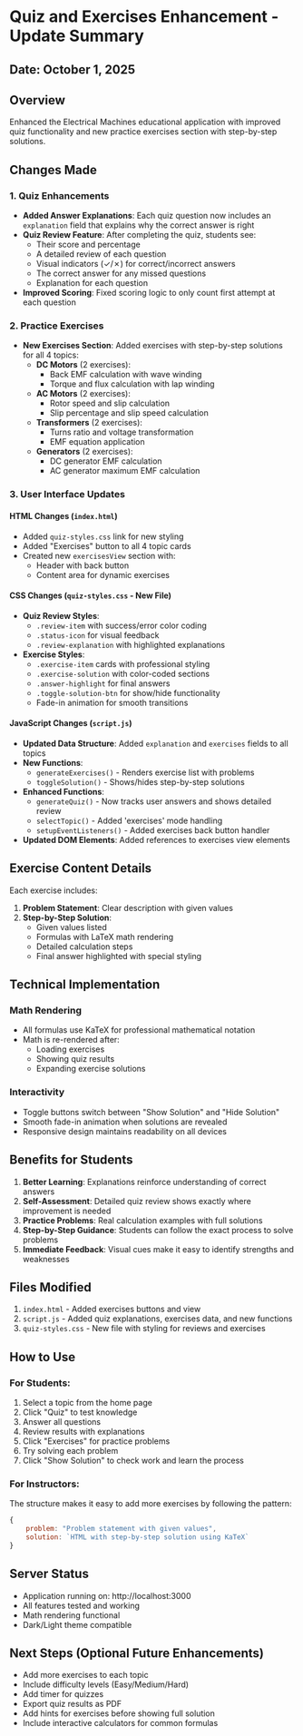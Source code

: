 # Quiz and Exercises Enhancement - Update Summary

## Date: October 1, 2025

## Overview
Enhanced the Electrical Machines educational application with improved quiz functionality and new practice exercises section with step-by-step solutions.

## Changes Made

### 1. Quiz Enhancements
- **Added Answer Explanations**: Each quiz question now includes an `explanation` field that explains why the correct answer is right
- **Quiz Review Feature**: After completing the quiz, students see:
  - Their score and percentage
  - A detailed review of each question
  - Visual indicators (✓/✗) for correct/incorrect answers
  - The correct answer for any missed questions
  - Explanation for each question
- **Improved Scoring**: Fixed scoring logic to only count first attempt at each question

### 2. Practice Exercises
- **New Exercises Section**: Added exercises with step-by-step solutions for all 4 topics:
  - **DC Motors** (2 exercises):
    - Back EMF calculation with wave winding
    - Torque and flux calculation with lap winding
  - **AC Motors** (2 exercises):
    - Rotor speed and slip calculation
    - Slip percentage and slip speed calculation
  - **Transformers** (2 exercises):
    - Turns ratio and voltage transformation
    - EMF equation application
  - **Generators** (2 exercises):
    - DC generator EMF calculation
    - AC generator maximum EMF calculation

### 3. User Interface Updates

#### HTML Changes (`index.html`)
- Added `quiz-styles.css` link for new styling
- Added "Exercises" button to all 4 topic cards
- Created new `exercisesView` section with:
  - Header with back button
  - Content area for dynamic exercises

#### CSS Changes (`quiz-styles.css` - New File)
- **Quiz Review Styles**:
  - `.review-item` with success/error color coding
  - `.status-icon` for visual feedback
  - `.review-explanation` with highlighted explanations
- **Exercise Styles**:
  - `.exercise-item` cards with professional styling
  - `.exercise-solution` with color-coded sections
  - `.answer-highlight` for final answers
  - `.toggle-solution-btn` for show/hide functionality
  - Fade-in animation for smooth transitions

#### JavaScript Changes (`script.js`)
- **Updated Data Structure**: Added `explanation` and `exercises` fields to all topics
- **New Functions**:
  - `generateExercises()` - Renders exercise list with problems
  - `toggleSolution()` - Shows/hides step-by-step solutions
- **Enhanced Functions**:
  - `generateQuiz()` - Now tracks user answers and shows detailed review
  - `selectTopic()` - Added 'exercises' mode handling
  - `setupEventListeners()` - Added exercises back button handler
- **Updated DOM Elements**: Added references to exercises view elements

## Exercise Content Details

Each exercise includes:
1. **Problem Statement**: Clear description with given values
2. **Step-by-Step Solution**:
   - Given values listed
   - Formulas with LaTeX math rendering
   - Detailed calculation steps
   - Final answer highlighted with special styling

## Technical Implementation

### Math Rendering
- All formulas use KaTeX for professional mathematical notation
- Math is re-rendered after:
  - Loading exercises
  - Showing quiz results
  - Expanding exercise solutions

### Interactivity
- Toggle buttons switch between "Show Solution" and "Hide Solution"
- Smooth fade-in animation when solutions are revealed
- Responsive design maintains readability on all devices

## Benefits for Students

1. **Better Learning**: Explanations reinforce understanding of correct answers
2. **Self-Assessment**: Detailed quiz review shows exactly where improvement is needed
3. **Practice Problems**: Real calculation examples with full solutions
4. **Step-by-Step Guidance**: Students can follow the exact process to solve problems
5. **Immediate Feedback**: Visual cues make it easy to identify strengths and weaknesses

## Files Modified

1. `index.html` - Added exercises buttons and view
2. `script.js` - Added quiz explanations, exercises data, and new functions
3. `quiz-styles.css` - New file with styling for reviews and exercises

## How to Use

### For Students:
1. Select a topic from the home page
2. Click "Quiz" to test knowledge
3. Answer all questions
4. Review results with explanations
5. Click "Exercises" for practice problems
6. Try solving each problem
7. Click "Show Solution" to check work and learn the process

### For Instructors:
The structure makes it easy to add more exercises by following the pattern:
```javascript
{
    problem: "Problem statement with given values",
    solution: `HTML with step-by-step solution using KaTeX`
}
```

## Server Status
- Application running on: http://localhost:3000
- All features tested and working
- Math rendering functional
- Dark/Light theme compatible

## Next Steps (Optional Future Enhancements)
- Add more exercises to each topic
- Include difficulty levels (Easy/Medium/Hard)
- Add timer for quizzes
- Export quiz results as PDF
- Add hints for exercises before showing full solution
- Include interactive calculators for common formulas
